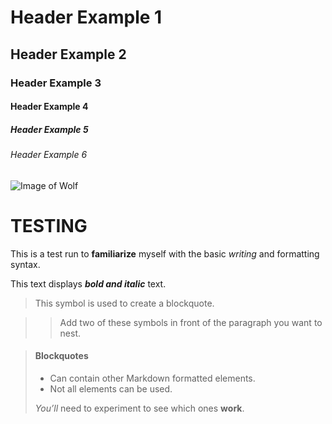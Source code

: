 # Header Example 1
## Header Example 2
### Header Example 3
#### Header Example 4
##### Header Example 5
###### Header Example 6

![Image of Wolf](https://d.newsweek.com/en/full/1558882/gray-wolf.jpg?w=1600&h=1600&q=88&f=cdb6b34a19fd1e623c9daf762ec22823)

TESTING
=======
This is a test run to **familiarize** myself with the basic _writing_ and formatting syntax.

This text displays ***bold and italic*** text.

> This symbol is used to create a blockquote.

> 
>
>> Add two of these symbols in front of the paragraph you want to nest.


> #### Blockquotes
>
> - Can contain other Markdown formatted elements.
> - Not all elements can be used.
>
>  *You’ll* need to experiment to see which ones **work**.
